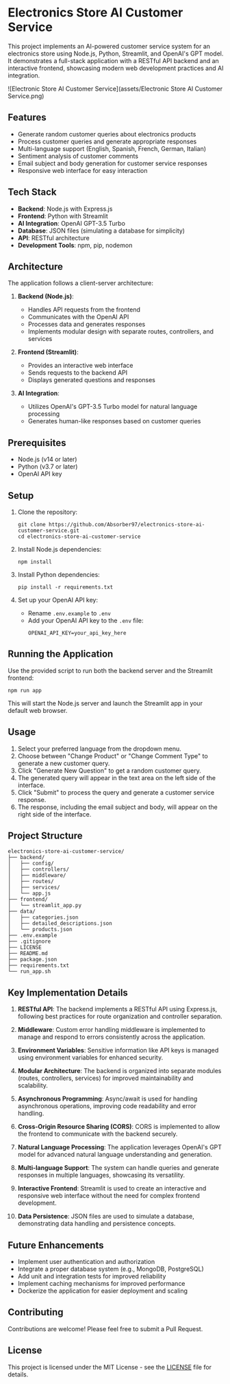 # Electronics Store AI Customer Service

This project implements an AI-powered customer service system for an electronics store using Node.js, Python, Streamlit, and OpenAI's GPT model. It demonstrates a full-stack application with a RESTful API backend and an interactive frontend, showcasing modern web development practices and AI integration.

![Electronic Store AI Customer Service](assets/Electronic Store AI Customer Service.png)

## Features

- Generate random customer queries about electronics products
- Process customer queries and generate appropriate responses
- Multi-language support (English, Spanish, French, German, Italian)
- Sentiment analysis of customer comments
- Email subject and body generation for customer service responses
- Responsive web interface for easy interaction

## Tech Stack

- **Backend**: Node.js with Express.js
- **Frontend**: Python with Streamlit
- **AI Integration**: OpenAI GPT-3.5 Turbo
- **Database**: JSON files (simulating a database for simplicity)
- **API**: RESTful architecture
- **Development Tools**: npm, pip, nodemon

## Architecture

The application follows a client-server architecture:

1. **Backend (Node.js)**:
   - Handles API requests from the frontend
   - Communicates with the OpenAI API
   - Processes data and generates responses
   - Implements modular design with separate routes, controllers, and services

2. **Frontend (Streamlit)**:
   - Provides an interactive web interface
   - Sends requests to the backend API
   - Displays generated questions and responses

3. **AI Integration**:
   - Utilizes OpenAI's GPT-3.5 Turbo model for natural language processing
   - Generates human-like responses based on customer queries

## Prerequisites

- Node.js (v14 or later)
- Python (v3.7 or later)
- OpenAI API key

## Setup

1. Clone the repository:
   ```
   git clone https://github.com/Absorber97/electronics-store-ai-customer-service.git
   cd electronics-store-ai-customer-service
   ```

2. Install Node.js dependencies:
   ```
   npm install
   ```

3. Install Python dependencies:
   ```
   pip install -r requirements.txt
   ```

4. Set up your OpenAI API key:
   - Rename `.env.example` to `.env`
   - Add your OpenAI API key to the `.env` file:
     ```
     OPENAI_API_KEY=your_api_key_here
     ```

## Running the Application

Use the provided script to run both the backend server and the Streamlit frontend:

```
npm run app
```

This will start the Node.js server and launch the Streamlit app in your default web browser.

## Usage

1. Select your preferred language from the dropdown menu.
2. Choose between "Change Product" or "Change Comment Type" to generate a new customer query.
3. Click "Generate New Question" to get a random customer query.
4. The generated query will appear in the text area on the left side of the interface.
5. Click "Submit" to process the query and generate a customer service response.
6. The response, including the email subject and body, will appear on the right side of the interface.

## Project Structure

```
electronics-store-ai-customer-service/
├── backend/
│   ├── config/
│   ├── controllers/
│   ├── middleware/
│   ├── routes/
│   ├── services/
│   └── app.js
├── frontend/
│   └── streamlit_app.py
├── data/
│   ├── categories.json
│   ├── detailed_descriptions.json
│   └── products.json
├── .env.example
├── .gitignore
├── LICENSE
├── README.md
├── package.json
├── requirements.txt
└── run_app.sh
```

## Key Implementation Details

1. **RESTful API**: The backend implements a RESTful API using Express.js, following best practices for route organization and controller separation.

2. **Middleware**: Custom error handling middleware is implemented to manage and respond to errors consistently across the application.

3. **Environment Variables**: Sensitive information like API keys is managed using environment variables for enhanced security.

4. **Modular Architecture**: The backend is organized into separate modules (routes, controllers, services) for improved maintainability and scalability.

5. **Asynchronous Programming**: Async/await is used for handling asynchronous operations, improving code readability and error handling.

6. **Cross-Origin Resource Sharing (CORS)**: CORS is implemented to allow the frontend to communicate with the backend securely.

7. **Natural Language Processing**: The application leverages OpenAI's GPT model for advanced natural language understanding and generation.

8. **Multi-language Support**: The system can handle queries and generate responses in multiple languages, showcasing its versatility.

9. **Interactive Frontend**: Streamlit is used to create an interactive and responsive web interface without the need for complex frontend development.

10. **Data Persistence**: JSON files are used to simulate a database, demonstrating data handling and persistence concepts.

## Future Enhancements

- Implement user authentication and authorization
- Integrate a proper database system (e.g., MongoDB, PostgreSQL)
- Add unit and integration tests for improved reliability
- Implement caching mechanisms for improved performance
- Dockerize the application for easier deployment and scaling

## Contributing

Contributions are welcome! Please feel free to submit a Pull Request.

## License

This project is licensed under the MIT License - see the [LICENSE](LICENSE) file for details.
